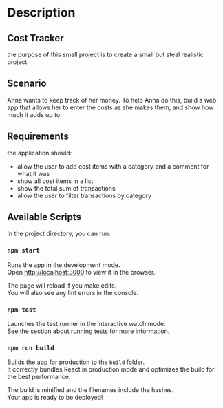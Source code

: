 # Description

## Cost Tracker

the purpose of this small project is to create a small but steal realistic project

## Scenario

Anna wants to keep track of her money. To help Anna do this, build a web app that allows her to enter the costs as she makes them,
and show how much it adds up to.

## Requirements

the application should:

- allow the user to add cost items with a category and a comment for what it was
- show all cost items in a list
- show the total sum of transactions
- allow the user to filter transactions by category

## Available Scripts

In the project directory, you can run:

### `npm start`

Runs the app in the development mode.<br />
Open [http://localhost:3000](http://localhost:3000) to view it in the browser.

The page will reload if you make edits.<br />
You will also see any lint errors in the console.

### `npm test`

Launches the test runner in the interactive watch mode.<br />
See the section about [running tests](https://facebook.github.io/create-react-app/docs/running-tests) for more information.

### `npm run build`

Builds the app for production to the `build` folder.<br />
It correctly bundles React in production mode and optimizes the build for the best performance.

The build is minified and the filenames include the hashes.<br />
Your app is ready to be deployed!
